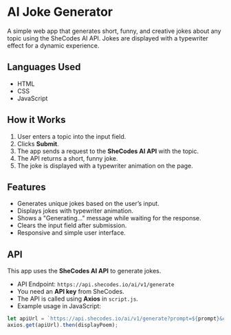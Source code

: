 # AI Joke Generator

A simple web app that generates short, funny, and creative jokes about any topic using the SheCodes AI API. Jokes are displayed with a typewriter effect for a dynamic experience.

## Languages Used

- HTML
- CSS
- JavaScript

## How it Works

1. User enters a topic into the input field.
2. Clicks **Submit**.
3. The app sends a request to the **SheCodes AI API** with the topic.
4. The API returns a short, funny joke.
5. The joke is displayed with a typewriter animation on the page.

## Features

- Generates unique jokes based on the user’s input.
- Displays jokes with typewriter animation.
- Shows a "Generating..." message while waiting for the response.
- Clears the input field after submission.
- Responsive and simple user interface.

## API

This app uses the **SheCodes AI API** to generate jokes.  

- API Endpoint: `https://api.shecodes.io/ai/v1/generate`  
- You need an **API key** from SheCodes.  
- The API is called using **Axios** in `script.js`.  
- Example usage in JavaScript:

```javascript
let apiUrl = `https://api.shecodes.io/ai/v1/generate?prompt=${prompt}&context=${context}&key=${apiKey}`;
axios.get(apiUrl).then(displayPoem);
